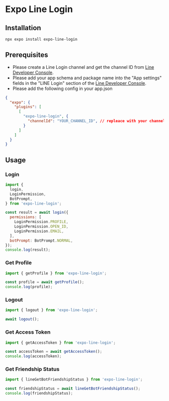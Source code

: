 # Expo Line Login
## Installation
```bash
npx expo install expo-line-login
```
## Prerequisites
- Please create a Line Login channel and get the channel ID from [Line Developer Console](https://developers.line.biz/console/).
- Please add your app schema and package name into the "App settings" fields in the "LINE Login" section of the [Line Developer Console](https://developers.line.biz/console/).
- Please add the following config in your app.json
```json
{
  "expo": {
    "plugins": [
      [
        "expo-line-login", {
          "channelId": "YOUR_CHANNEL_ID", // repleace with your channel ID
        }
      ]
    ]
  }
}
```

## Usage
### Login
```js
import { 
  login,
  LoginPermission,
  BotPrompt,
} from 'expo-line-login';

const result = await login({
  permissions: [
    LoginPermission.PROFILE,
    LoginPermission.OPEN_ID,
    LoginPermission.EMAIL,
  ],
  botPrompt: BotPrompt.NORMAL,
});
console.log(result);
```

### Get Profile
```js
import { getProfile } from 'expo-line-login';

const profile = await getProfile();
console.log(profile);
```

### Logout
```js
import { logout } from 'expo-line-login';

await logout();
```

### Get Access Token
```js
import { getAccessToken } from 'expo-line-login';

const accessToken = await getAccessToken();
console.log(accessToken);
```

### Get Friendship Status
```js
import { lineGetBotFriendshipStatus } from 'expo-line-login';

const friendshipStatus = await lineGetBotFriendshipStatus();
console.log(friendshipStatus);
```